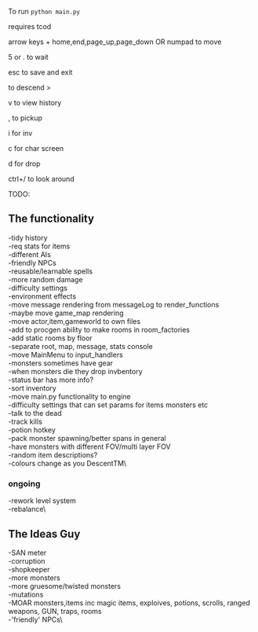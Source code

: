
To run `python main.py`

requires tcod

arrow keys + home,end,page_up,page_down OR numpad to move

5 or . to wait

esc to save and exit

to descend >

v to view history

, to pickup

i for inv

c for char screen

d for drop

ctrl+/ to look around

TODO: 

## The functionality

-tidy history\
-req stats for items\
-different AIs\
-friendly NPCs\
-reusable/learnable spells\
-more random damage\
-difficulty settings\
-environment effects\
-move message rendering from messageLog to render_functions\
-maybe move game_map rendering\
-move actor,item,gameworld to own files\
-add to procgen ability to make rooms in room_factories\
-add static rooms by floor\
-separate root, map, message, stats console\
-move MainMenu to input_handlers\
-monsters sometimes have gear\
-when monsters die they drop invbentory\
-status bar has more info?\
-sort inventory\
-move main.py functionality to engine\
-difficulty settings that can set params for items monsters etc\
-talk to the dead\
-track kills\
-potion hotkey\
-pack monster spawning/better spans in general\
-have monsters with different FOV/multi layer FOV\
-random item descriptions?\
-colours change as you DescentTM\

### ongoing
-rework level system\
-rebalance\

## The Ideas Guy

-SAN meter\
-corruption\
-shopkeeper\
-more monsters\
-more gruesome/twisted monsters\
-mutations\
-MOAR monsters,items inc magic items, exploives, potions, scrolls, ranged weapons, GUN, traps, rooms\
-'friendly' NPCs\



